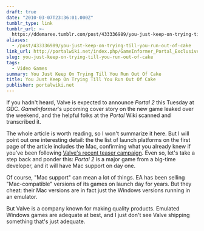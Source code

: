 ```yaml
---
draft: true
date: "2010-03-07T23:36:01.000Z"
tumblr_type: link
tumblr_url: >-
  https://ddemaree.tumblr.com/post/433336989/you-just-keep-on-trying-till-you-run-out-of-cake
aliases:
  - /post/433336989/you-just-keep-on-trying-till-you-run-out-of-cake
link_url: http://portalwiki.net/index.php/GameInformer_Portal_Exclusive
slug: you-just-keep-on-trying-till-you-run-out-of-cake
tags:
  - Video Games
summary: You Just Keep On Trying Till You Run Out Of Cake
title: You Just Keep On Trying Till You Run Out Of Cake
publisher: portalwiki.net
---
```


If you hadn't heard, Valve is expected to announce _Portal 2_ this Tuesday at GDC. _GameInformer_'s upcoming cover story on the new game leaked over the weekend, and the helpful folks at the _Portal_ Wiki scanned and transcribed it.

The whole article is worth reading, so I won't summarize it here. But I will point out one interesting detail: the the list of launch platforms on the first page of the article includes the Mac, confirming what you already knew if you've been following [Valve's recent teaser campaign][gz]. Even so, let's take a step back and ponder this: _Portal 2_ is a major game from a big-time developer, and it will have Mac support on day one.

Of course, "Mac support" can mean a lot of things. EA has been selling "Mac-compatible" versions of its games on launch day for years. But they cheat: their Mac versions are in fact just the Windows versions running in an emulator.

But Valve is a company known for making quality products. Emulated Windows games are adequate at best, and I just don't see Valve shipping something that's just adequate.

[gz]: http://gizmodo.com/5484987/valves-mac-teasers-just-made-me-change-my-pants
